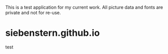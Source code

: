 This is a test application for my current work. 
All picture data and fonts are private and not for re-use. 
# siebenstern.github.io
test
